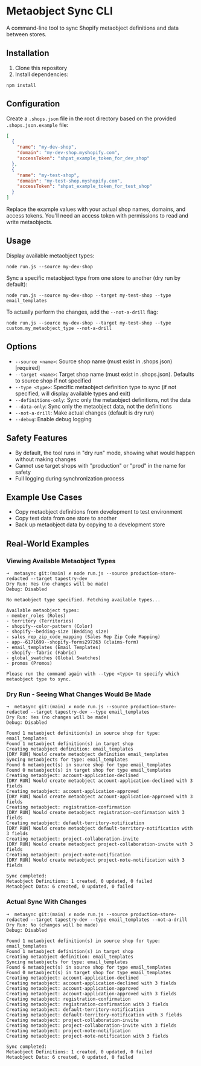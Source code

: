 # Metaobject Sync CLI

A command-line tool to sync Shopify metaobject definitions and data between stores.

## Installation

1. Clone this repository
2. Install dependencies:
```
npm install
```

## Configuration

Create a `.shops.json` file in the root directory based on the provided `.shops.json.example` file:

```json
[
  {
    "name": "my-dev-shop",
    "domain": "my-dev-shop.myshopify.com",
    "accessToken": "shpat_example_token_for_dev_shop"
  },
  {
    "name": "my-test-shop",
    "domain": "my-test-shop.myshopify.com",
    "accessToken": "shpat_example_token_for_test_shop"
  }
]
```

Replace the example values with your actual shop names, domains, and access tokens. You'll need an access token with permissions to read and write metaobjects.

## Usage

Display available metaobject types:
```
node run.js --source my-dev-shop
```

Sync a specific metaobject type from one store to another (dry run by default):
```
node run.js --source my-dev-shop --target my-test-shop --type email_templates
```

To actually perform the changes, add the `--not-a-drill` flag:
```
node run.js --source my-dev-shop --target my-test-shop --type custom.my_metaobject_type --not-a-drill
```

## Options

- `--source <name>`: Source shop name (must exist in .shops.json) [required]
- `--target <name>`: Target shop name (must exist in .shops.json). Defaults to source shop if not specified
- `--type <type>`: Specific metaobject definition type to sync (if not specified, will display available types and exit)
- `--definitions-only`: Sync only the metaobject definitions, not the data
- `--data-only`: Sync only the metaobject data, not the definitions
- `--not-a-drill`: Make actual changes (default is dry run)
- `--debug`: Enable debug logging

## Safety Features

- By default, the tool runs in "dry run" mode, showing what would happen without making changes
- Cannot use target shops with "production" or "prod" in the name for safety
- Full logging during synchronization process

## Example Use Cases

- Copy metaobject definitions from development to test environment
- Copy test data from one store to another
- Back up metaobject data by copying to a development store

## Real-World Examples

### Viewing Available Metaobject Types

```
➜  metasync git:(main) ✗ node run.js --source production-store-redacted --target tapestry-dev
Dry Run: Yes (no changes will be made)
Debug: Disabled

No metaobject type specified. Fetching available types...

Available metaobject types:
- member_roles (Roles)
- territory (Territories)
- shopify--color-pattern (Color)
- shopify--bedding-size (Bedding size)
- sales_rep_zip_code_mapping (Sales Rep Zip Code Mapping)
- app--6171699--shopify-forms297263 (claims-form)
- email_templates (Email Templates)
- shopify--fabric (Fabric)
- global_swatches (Global Swatches)
- promos (Promos)

Please run the command again with --type <type> to specify which metaobject type to sync.
```

### Dry Run - Seeing What Changes Would Be Made

```
➜  metasync git:(main) ✗ node run.js --source production-store-redacted --target tapestry-dev --type email_templates
Dry Run: Yes (no changes will be made)
Debug: Disabled

Found 1 metaobject definition(s) in source shop for type: email_templates
Found 1 metaobject definition(s) in target shop
Creating metaobject definition: email_templates
[DRY RUN] Would create metaobject definition email_templates
Syncing metaobjects for type: email_templates
Found 6 metaobject(s) in source shop for type email_templates
Found 0 metaobject(s) in target shop for type email_templates
Creating metaobject: account-application-declined
[DRY RUN] Would create metaobject account-application-declined with 3 fields
Creating metaobject: account-application-approved
[DRY RUN] Would create metaobject account-application-approved with 3 fields
Creating metaobject: registration-confirmation
[DRY RUN] Would create metaobject registration-confirmation with 3 fields
Creating metaobject: default-territory-notification
[DRY RUN] Would create metaobject default-territory-notification with 3 fields
Creating metaobject: project-collaboration-invite
[DRY RUN] Would create metaobject project-collaboration-invite with 3 fields
Creating metaobject: project-note-notification
[DRY RUN] Would create metaobject project-note-notification with 3 fields

Sync completed:
Metaobject Definitions: 1 created, 0 updated, 0 failed
Metaobject Data: 6 created, 0 updated, 0 failed
```

### Actual Sync With Changes

```
➜  metasync git:(main) ✗ node run.js --source production-store-redacted --target tapestry-dev --type email_templates --not-a-drill
Dry Run: No (changes will be made)
Debug: Disabled

Found 1 metaobject definition(s) in source shop for type: email_templates
Found 1 metaobject definition(s) in target shop
Creating metaobject definition: email_templates
Syncing metaobjects for type: email_templates
Found 6 metaobject(s) in source shop for type email_templates
Found 0 metaobject(s) in target shop for type email_templates
Creating metaobject: account-application-declined
Creating metaobject: account-application-declined with 3 fields
Creating metaobject: account-application-approved
Creating metaobject: account-application-approved with 3 fields
Creating metaobject: registration-confirmation
Creating metaobject: registration-confirmation with 3 fields
Creating metaobject: default-territory-notification
Creating metaobject: default-territory-notification with 3 fields
Creating metaobject: project-collaboration-invite
Creating metaobject: project-collaboration-invite with 3 fields
Creating metaobject: project-note-notification
Creating metaobject: project-note-notification with 3 fields

Sync completed:
Metaobject Definitions: 1 created, 0 updated, 0 failed
Metaobject Data: 6 created, 0 updated, 0 failed
```
